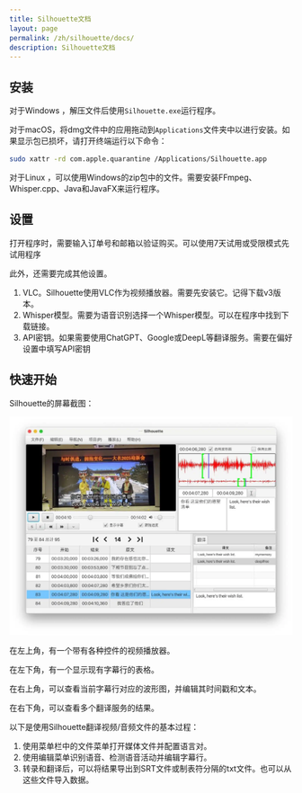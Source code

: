 ```yaml
---
title: Silhouette文档
layout: page
permalink: /zh/silhouette/docs/
description: Silhouette文档
---
```


## 安装

对于Windows ，解压文件后使用`Silhouette.exe`运行程序。

对于macOS，将dmg文件中的应用拖动到`Applications`文件夹中以进行安装。如果显示包已损坏，请打开终端运行以下命令：

```bash
sudo xattr -rd com.apple.quarantine /Applications/Silhouette.app
```

对于Linux ，可以使用Windows的zip包中的文件。需要安装FFmpeg、Whisper.cpp、Java和JavaFX来运行程序。


## 设置

打开程序时，需要输入订单号和邮箱以验证购买。可以使用7天试用或受限模式先试用程序

此外，还需要完成其他设置。

1. VLC。Silhouette使用VLC作为视频播放器。需要先安装它。记得下载v3版本。
2. Whisper模型。需要为语音识别选择一个Whisper模型。可以在程序中找到下载链接。
3. API密钥。如果需要使用ChatGPT、Google或DeepL等翻译服务。需要在偏好设置中填写API密钥


## 快速开始

Silhouette的屏幕截图：

![屏幕截图](/album/silhouette/screenshot_zh.webp)

在左上角，有一个带有各种控件的视频播放器。

在左下角，有一个显示现有字幕行的表格。

在右上角，可以查看当前字幕行对应的波形图，并编辑其时间戳和文本。

在右下角，可以查看多个翻译服务的结果。

以下是使用Silhouette翻译视频/音频文件的基本过程：

1. 使用菜单栏中的文件菜单打开媒体文件并配置语言对。
2. 使用编辑菜单识别语音、检测语音活动并编辑字幕行。
3. 转录和翻译后，可以将结果导出到SRT文件或制表符分隔的txt文件。也可以从这些文件导入数据。





